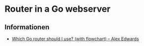 # Router in a Go webserver



## Informationen

- [Which Go router should I use? (with flowchart) – Alex Edwards](https://www.alexedwards.net/blog/which-go-router-should-i-use)
